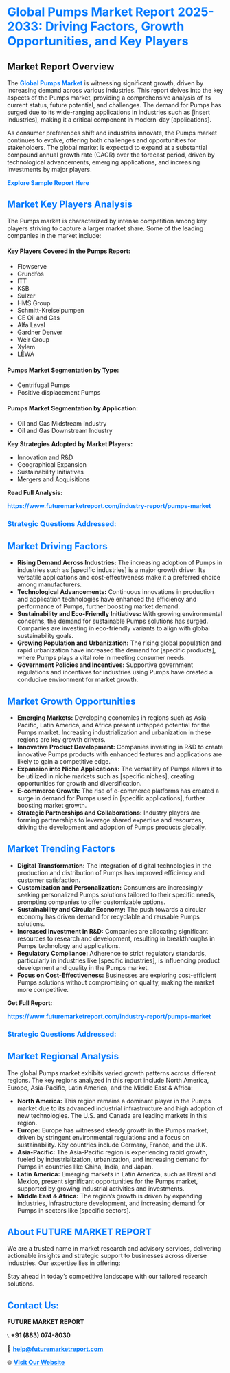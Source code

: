 <h1 style="color: #007BFF;">Global Pumps Market Report 2025-2033: Driving Factors, Growth Opportunities, and Key Players</h1>

<section id="overview">
<h2>Market Report Overview</h2>
<p>The <a href="https://www.futuremarketreport.com/industry-report/pumps-market" style="color: #007BFF; text-decoration: none;"><strong>Global Pumps Market</strong></a> is witnessing significant growth, driven by increasing demand across various industries. This report delves into the key aspects of the Pumps market, providing a comprehensive analysis of its current status, future potential, and challenges. The demand for Pumps has surged due to its wide-ranging applications in industries such as [insert industries], making it a critical component in modern-day [applications].</p>
<p>As consumer preferences shift and industries innovate, the Pumps market continues to evolve, offering both challenges and opportunities for stakeholders. The global market is expected to expand at a substantial compound annual growth rate (CAGR) over the forecast period, driven by technological advancements, emerging applications, and increasing investments by major players.</p>
</section>

<section id="overview">
<p><a href="https://www.futuremarketreport.com/request-sample/reportId=90684" style="color: #007BFF; text-decoration: none;"><strong>Explore Sample Report Here</strong></a></p>
</section>

<section id="key-players">
<h2 style="color: #007BFF;">Market Key Players Analysis</h2>
<p>The Pumps market is characterized by intense competition among key players striving to capture a larger market share. Some of the leading companies in the market include:</p>
<h4>Key Players Covered in the Pumps Report:</h4>
<ul><li>Flowserve</li><li>Grundfos</li><li>ITT</li><li>KSB</li><li>Sulzer</li><li>HMS Group</li><li>Schmitt-Kreiselpumpen</li><li>GE Oil and Gas</li><li>Alfa Laval</li><li>Gardner Denver</li><li>Weir Group</li><li>Xylem</li><li>LEWA</li></ul>
<h4>Pumps Market Segmentation by Type:</h4>
<ul><li>Centrifugal Pumps</li><li>Positive displacement Pumps</li></ul>

<h4>Pumps Market Segmentation by Application:</h4>
<ul><li>Oil and Gas Midstream Industry</li><li>Oil and Gas Downstream Industry</li></ul>
<p><strong>Key Strategies Adopted by Market Players:</strong></p>
<ul>
<li>Innovation and R&D</li>
<li>Geographical Expansion</li>
<li>Sustainability Initiatives</li>
<li>Mergers and Acquisitions</li>
</ul>
</section>

<section>
<p><strong>Read Full Analysis: </strong></p><a href="https://www.futuremarketreport.com/industry-report/pumps-market" style="color: #007BFF; text-decoration: none;"><strong>https://www.futuremarketreport.com/industry-report/pumps-market</strong></a>
<h3 style="color: #007BFF;">Strategic Questions Addressed:</h3>
</section>

<section id="driving-factors">
<h2 style="color: #007BFF;">Market Driving Factors</h2>
<ul>
<li><strong>Rising Demand Across Industries:</strong> The increasing adoption of Pumps in industries such as [specific industries] is a major growth driver. Its versatile applications and cost-effectiveness make it a preferred choice among manufacturers.</li>
<li><strong>Technological Advancements:</strong> Continuous innovations in production and application technologies have enhanced the efficiency and performance of Pumps, further boosting market demand.</li>
<li><strong>Sustainability and Eco-Friendly Initiatives:</strong> With growing environmental concerns, the demand for sustainable Pumps solutions has surged. Companies are investing in eco-friendly variants to align with global sustainability goals.</li>
<li><strong>Growing Population and Urbanization:</strong> The rising global population and rapid urbanization have increased the demand for [specific products], where Pumps plays a vital role in meeting consumer needs.</li>
<li><strong>Government Policies and Incentives:</strong> Supportive government regulations and incentives for industries using Pumps have created a conducive environment for market growth.</li>
</ul>
</section>

<section id="growth-opportunities">
<h2 style="color: #007BFF;">Market Growth Opportunities</h2>
<ul>
<li><strong>Emerging Markets:</strong> Developing economies in regions such as Asia-Pacific, Latin America, and Africa present untapped potential for the Pumps market. Increasing industrialization and urbanization in these regions are key growth drivers.</li>
<li><strong>Innovative Product Development:</strong> Companies investing in R&D to create innovative Pumps products with enhanced features and applications are likely to gain a competitive edge.</li>
<li><strong>Expansion into Niche Applications:</strong> The versatility of Pumps allows it to be utilized in niche markets such as [specific niches], creating opportunities for growth and diversification.</li>
<li><strong>E-commerce Growth:</strong> The rise of e-commerce platforms has created a surge in demand for Pumps used in [specific applications], further boosting market growth.</li>
<li><strong>Strategic Partnerships and Collaborations:</strong> Industry players are forming partnerships to leverage shared expertise and resources, driving the development and adoption of Pumps products globally.</li>
</ul>
</section>

<section id="trending-factors">
<h2 style="color: #007BFF;">Market Trending Factors</h2>
<ul>
<li><strong>Digital Transformation:</strong> The integration of digital technologies in the production and distribution of Pumps has improved efficiency and customer satisfaction.</li>
<li><strong>Customization and Personalization:</strong> Consumers are increasingly seeking personalized Pumps solutions tailored to their specific needs, prompting companies to offer customizable options.</li>
<li><strong>Sustainability and Circular Economy:</strong> The push towards a circular economy has driven demand for recyclable and reusable Pumps solutions.</li>
<li><strong>Increased Investment in R&D:</strong> Companies are allocating significant resources to research and development, resulting in breakthroughs in Pumps technology and applications.</li>
<li><strong>Regulatory Compliance:</strong> Adherence to strict regulatory standards, particularly in industries like [specific industries], is influencing product development and quality in the Pumps market.</li>
<li><strong>Focus on Cost-Effectiveness:</strong> Businesses are exploring cost-efficient Pumps solutions without compromising on quality, making the market more competitive.</li>
</ul>
</section>

<section>
<p><strong>Get Full Report: </strong></p><a href="https://www.futuremarketreport.com/industry-report/pumps-market" style="color: #007BFF; text-decoration: none;"><strong>https://www.futuremarketreport.com/industry-report/pumps-market</strong></a>
<h3 style="color: #007BFF;">Strategic Questions Addressed:</h3>
</section>


<section id="regional-analysis">
<h2 style="color: #007BFF;">Market Regional Analysis</h2>
<p>The global Pumps market exhibits varied growth patterns across different regions. The key regions analyzed in this report include North America, Europe, Asia-Pacific, Latin America, and the Middle East & Africa:</p>
<ul>
<li><strong>North America:</strong> This region remains a dominant player in the Pumps market due to its advanced industrial infrastructure and high adoption of new technologies. The U.S. and Canada are leading markets in this region.</li>
<li><strong>Europe:</strong> Europe has witnessed steady growth in the Pumps market, driven by stringent environmental regulations and a focus on sustainability. Key countries include Germany, France, and the U.K.</li>
<li><strong>Asia-Pacific:</strong> The Asia-Pacific region is experiencing rapid growth, fueled by industrialization, urbanization, and increasing demand for Pumps in countries like China, India, and Japan.</li>
<li><strong>Latin America:</strong> Emerging markets in Latin America, such as Brazil and Mexico, present significant opportunities for the Pumps market, supported by growing industrial activities and investments.</li>
<li><strong>Middle East & Africa:</strong> The region’s growth is driven by expanding industries, infrastructure development, and increasing demand for Pumps in sectors like [specific sectors].</li>
</ul>
</section>

<footer>
<h2 style="color: #007BFF;">About FUTURE MARKET REPORT</h2>
<p>We are a trusted name in market research and advisory services, delivering actionable insights and strategic support to businesses across diverse industries. Our expertise lies in offering:</p>

<p>Stay ahead in today’s competitive landscape with our tailored research solutions.</p>

<h2 style="color: #007BFF;">Contact Us:</h2>
<p><strong>FUTURE MARKET REPORT</strong></p>
<p>📞 <strong>+91 (883) 074-8030</strong></p>
<p>📧 <strong><a href="mailto:help@futuremarketreport.com" style="color: #007BFF;">help@futuremarketreport.com</a></strong></p>
<p>🌐 <strong><a href="https://www.futuremarketreport.com/" style="color: #007BFF;">Visit Our Website</a></strong></p>
</footer>